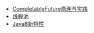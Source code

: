 * [CompletableFuture原理与实践](/notes/后端开发/Java/多线程/CompletableFuture原理与实践/CompletableFuture原理与实践.md)
* [线程池](/notes/后端开发/Java/多线程/线程池/线程池.md)
* [Java8新特性](/notes/后端开发/Java/java新特性/Java8新特性.md)